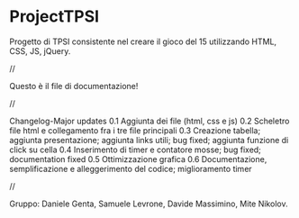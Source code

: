 ProjectTPSI
===========

Progetto di TPSI consistente nel creare il gioco del 15 utilizzando HTML, CSS, JS, jQuery.

//

Questo è il file di documentazione!

//

Changelog-Major updates
0.1 Aggiunta dei file (html, css e js)
0.2 Scheletro file html e collegamento fra i tre file principali
0.3 Creazione tabella; aggiunta presentazione; aggiunta links utili; bug fixed; aggiunta funzione di click su cella
0.4 Inserimento di timer e contatore mosse; bug fixed; documentation fixed
0.5 Ottimizzazione grafica 
0.6 Documentazione, semplificazione e alleggerimento del codice; miglioramento timer

//

Gruppo:
Daniele Genta, Samuele Levrone, Davide Massimino, Mite Nikolov.

